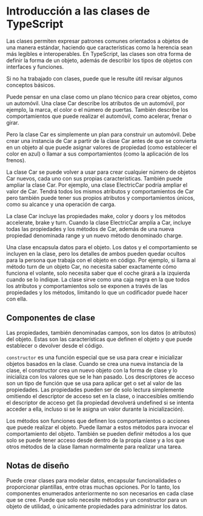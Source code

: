 # Introducción a las clases de TypeScript

Las clases permiten expresar patrones comunes orientados a objetos de una manera estándar, haciendo que características como la herencia sean más legibles e interoperables. En TypeScript, las clases son otra forma de definir la forma de un objeto, además de describir los tipos de objetos con interfaces y funciones.

Si no ha trabajado con clases, puede que le resulte útil revisar algunos conceptos básicos.

Puede pensar en una clase como un plano técnico para crear objetos, como un automóvil. Una clase Car describe los atributos de un automóvil, por ejemplo, la marca, el color o el número de puertas. También describe los comportamientos que puede realizar el automóvil, como acelerar, frenar o girar.

Pero la clase Car es simplemente un plan para construir un automóvil. Debe crear una instancia de Car a partir de la clase Car antes de que se convierta en un objeto al que puede asignar valores de propiedad (como establecer el color en azul) o llamar a sus comportamientos (como la aplicación de los frenos).

La clase Car se puede volver a usar para crear cualquier número de objetos Car nuevos, cada uno con sus propias características. También puede ampliar la clase Car. Por ejemplo, una clase ElectricCar podría ampliar el valor de Car. Tendrá todos los mismos atributos y comportamientos de Car pero también puede tener sus propios atributos y comportamientos únicos, como su alcance y una operación de carga.

La clase Car incluye las propiedades make, color y doors y los métodos accelerate, brake y turn. Cuando la clase ElectricCar amplía a Car, incluye todas las propiedades y los métodos de Car, además de una nueva propiedad denominada range y un nuevo método denominado charge.

Una clase encapsula datos para el objeto. Los datos y el comportamiento se incluyen en la clase, pero los detalles de ambos pueden quedar ocultos para la persona que trabaja con el objeto en código. Por ejemplo, si llama al método turn de un objeto Car, no necesita saber exactamente cómo funciona el volante, solo necesita saber que el coche girará a la izquierda cuando se lo indique. La clase sirve como una caja negra en la que todos los atributos y comportamientos solo se exponen a través de las propiedades y los métodos, limitando lo que un codificador puede hacer con ella.

## Componentes de clase

Las propiedades, también denominadas campos, son los datos (o atributos) del objeto. Estas son las características que definen el objeto y que puede establecer o devolver desde el código.

`constructor` es una función especial que se usa para crear e inicializar objetos basados en la clase. Cuando se crea una nueva instancia de la clase, el constructor crea un nuevo objeto con la forma de clase y lo inicializa con los valores que se le han pasado.
Los descriptores de acceso son un tipo de función que se usa para aplicar get o set al valor de las propiedades. Las propiedades pueden ser de solo lectura simplemente omitiendo el descriptor de acceso set en la clase, o inaccesibles omitiendo el descriptor de acceso get (la propiedad devolverá undefined si se intenta acceder a ella, incluso si se le asigna un valor durante la inicialización).

Los métodos son funciones que definen los comportamientos o acciones que puede realizar el objeto. Puede llamar a estos métodos para invocar el comportamiento del objeto. También se pueden definir métodos a los que solo se puede tener acceso desde dentro de la propia clase y a los que otros métodos de la clase llaman normalmente para realizar una tarea.


## Notas de diseño
Puede crear clases para modelar datos, encapsular funcionalidades o proporcionar plantillas, entre otras muchas opciones. Por lo tanto, los componentes enumerados anteriormente no son necesarios en cada clase que se cree. Puede que solo necesite métodos y un constructor para un objeto de utilidad, o únicamente propiedades para administrar los datos.